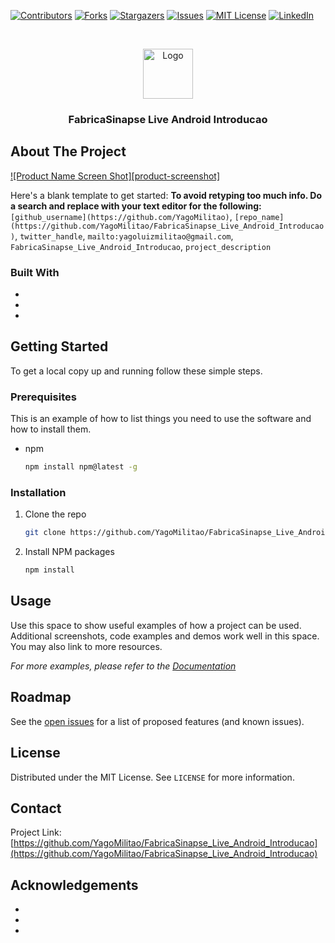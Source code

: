 <!--
*** Thanks for checking out the Best-README-Template. If you have a suggestion
*** that would make this better, please fork the repo and create a pull request
*** or simply open an issue with the tag "enhancement".
*** Thanks again! Now go create something AMAZING! :D
***
***
***
*** To avoid retyping too much info. Do a search and replace for the following:
*** github_username, repo_name, twitter_handle, email, project_title, project_description
-->



<!-- PROJECT SHIELDS -->
<!--
*** I'm using markdown "reference style" links for readability.
*** Reference links are enclosed in brackets [ ] instead of parentheses ( ).
*** See the bottom of this document for the declaration of the reference variables
*** for contributors-url, forks-url, etc. This is an optional, concise syntax you may use.
*** https://www.markdownguide.org/basic-syntax/#reference-style-links
-->
[![Contributors][contributors-shield]][contributors-url]
[![Forks][forks-shield]][forks-url]
[![Stargazers][stars-shield]][stars-url]
[![Issues][issues-shield]][issues-url]
[![MIT License][license-shield]][license-url]
[![LinkedIn][linkedin-shield]][linkedin-url]



<!-- PROJECT LOGO -->
<br />
<p align="center">
  <a href="https://github.com/YagoMilitao/FabricaSinapse_Live_Android_Introducao">
    <img src="images/logo.png" alt="Logo" width="80" height="80">
  </a>

  <h3 align="center">FabricaSinapse Live Android Introducao</h3>

</p>


<!-- ABOUT THE PROJECT -->
## About The Project

[![Product Name Screen Shot][product-screenshot]](https://example.com)

Here's a blank template to get started:
**To avoid retyping too much info. Do a search and replace with your text editor for the following:**
`[github_username](https://github.com/YagoMilitao)`, `[repo_name](https://github.com/YagoMilitao/FabricaSinapse_Live_Android_Introducao)`, `twitter_handle`, `mailto:yagoluizmilitao@gmail.com`, `FabricaSinapse_Live_Android_Introducao`, `project_description`


### Built With

* []()
* []()
* []()



<!-- GETTING STARTED -->
## Getting Started

To get a local copy up and running follow these simple steps.

### Prerequisites

This is an example of how to list things you need to use the software and how to install them.
* npm
  ```sh
  npm install npm@latest -g
  ```

### Installation

1. Clone the repo
   ```sh
   git clone https://github.com/YagoMilitao/FabricaSinapse_Live_Android_Introducao.git
   ```
2. Install NPM packages
   ```sh
   npm install
   ```



<!-- USAGE EXAMPLES -->
## Usage

Use this space to show useful examples of how a project can be used. Additional screenshots, code examples and demos work well in this space. You may also link to more resources.

_For more examples, please refer to the [Documentation](https://example.com)_



<!-- ROADMAP -->
## Roadmap

See the [open issues](https://github.com/YagoMilitao/FabricaSinapse_Live_Android_Introducao/issues) for a list of proposed features (and known issues).




<!-- LICENSE -->
## License

Distributed under the MIT License. See `LICENSE` for more information.



<!-- CONTACT -->
## Contact

Project Link: [https://github.com/YagoMilitao/FabricaSinapse_Live_Android_Introducao](https://github.com/YagoMilitao/FabricaSinapse_Live_Android_Introducao)



<!-- ACKNOWLEDGEMENTS -->
## Acknowledgements

* []()
* []()
* []()





<!-- MARKDOWN LINKS & IMAGES -->
<!-- https://www.markdownguide.org/basic-syntax/#reference-style-links -->
[contributors-shield]: https://img.shields.io/github/contributors/YagoMilitao/repo.svg?style=for-the-badge
[contributors-url]: https://github.com/YagoMilitao/repo/graphs/contributors
[forks-shield]: https://img.shields.io/github/forks/YagoMilitao/repo.svg?style=for-the-badge
[forks-url]: https://github.com/YagoMilitao/repo/network/members
[stars-shield]: https://img.shields.io/github/stars/YagoMilitao/repo.svg?style=for-the-badge
[stars-url]: https://github.com/YagoMilitao/repo/stargazers
[issues-shield]: https://img.shields.io/github/issues/YagoMilitao/repo.svg?style=for-the-badge
[issues-url]: https://github.com/YagoMilitao/repo/issues
[license-shield]: https://img.shields.io/github/license/YagoMilitao/repo.svg?style=for-the-badge
[license-url]: https://github.com/YagoMilitao/repo/blob/master/LICENSE.txt
[linkedin-shield]: https://img.shields.io/badge/-LinkedIn-black.svg?style=for-the-badge&logo=linkedin&colorB=555
[linkedin-url]: https://linkedin.com/in/YagoMilitao
